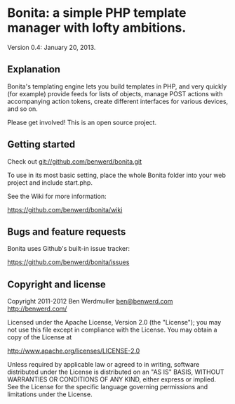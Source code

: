 Bonita: a simple PHP template manager with lofty ambitions.
===========================================================

Version 0.4: January 20, 2013.

Explanation
-----------

Bonita's templating engine lets you build templates in PHP, and very
quickly (for example) provide feeds for lists of objects, manage
POST actions with accompanying action tokens, create different 
interfaces for various devices, and so on.

Please get involved! This is an open source project.


Getting started
---------------

Check out <git://github.com/benwerd/bonita.git>

To use in its most basic setting, place the whole Bonita folder into
your web project and include start.php. 

See the Wiki for more information:

<https://github.com/benwerd/bonita/wiki>


Bugs and feature requests
-------------------------

Bonita uses Github's built-in issue tracker:

<https://github.com/benwerd/bonita/issues>


Copyright and license
---------------------

Copyright 2011-2012 Ben Werdmuller <ben@benwerd.com>
<http://benwerd.com/>

Licensed under the Apache License, Version 2.0 (the "License");
you may not use this file except in compliance with the License.
You may obtain a copy of the License at

http://www.apache.org/licenses/LICENSE-2.0

Unless required by applicable law or agreed to in writing, software
distributed under the License is distributed on an "AS IS" BASIS,
WITHOUT WARRANTIES OR CONDITIONS OF ANY KIND, either express or implied.
See the License for the specific language governing permissions and
limitations under the License.